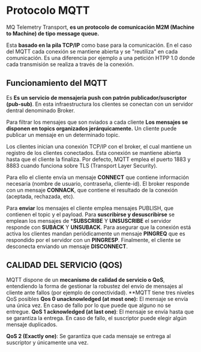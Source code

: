 # Protocolo MQTT
MQ Telemetry Transport, **es un protocolo de comunicación M2M (Machine to Machine) de tipo message queue.**

Esta **basado en la pila TCP/IP** como base para la comunicación. En el caso del MQTT cada conexión se mantiene abierta y se "reutiliza" en cada comunicación. Es una diferencia por ejemplo a una petición HTPP 1.0 donde cada transmisión se realiza a través de la conexión.

## Funcionamiento del MQTT
Es **Es un servicio de mensajeria push con patrón publicador/suscriptor (pub-sub)**. En esta infraestructura los clientes se conectan con un servidor dentral denominado Broker.

Para filtrar los mensajes que son nviados a cada cliente **Los mensajes se disponen en topics organizados jerárquicamente.** Un cliente puede publicar un mensaje en un determinado topic. 

Los clientes inician una conexión TCP/IP con el broker, el cual mantiene un registro de los clientes conectados. Esta conexión se mantiene abierta hasta que el cliente la finaliza. Por defecto, MQTT emplea el puerto 1883 y 8883 cuando funciona sobre TLS (Transport Layer Security).

Para ello el cliente envía un mensaje **CONNECT** que contiene información necesaria (nombre de usuario, contraseña, cliente-id). El broker responde con un mensaje **CONNACK**, que contiene el resultado de la conexión (aceptada, rechazada, etc).

Para **enviar** los mensajes el cliente emplea mensajes PUBLISH, que contienen el topic y el payload.
Para **suscribirse y desuscribirse** se emplean los mensajes de ***SUBSCRIBE** Y **UNSUSCRIBE** el servidor responde con **SUBACK** Y **UNSUBACK**.
Para asegurar que la conexión está activa los clientes mandan periódicamente un mensaje **PINGREQ** que es respondido por el servidor con un **PINGRESP**. Finalmente, el cliente se desconecta enviando un mensaje **DISCONNECT**.

## CALIDAD DEL SERVICIO (QOS)
MQTT dispone de un **mecanismo de calidad de servicio o QoS**, entendiendo la forma de gestionar la robustez del envío de mensajes al cliente ante fallos (por ejemplo de conectividad).
**MQTT tiene tres niveles QoS posibles
**Qos 0 unacknowledged (at most one):** El mensaje se envía una única vez. En caso de fallo por lo que puede que alguno no se entregue.
**QoS 1 acknowledged (at last one)**: El mensaje se envía hasta que se garantiza la entrega. En caso de fallo, el suscriptor puede elegir algún mensaje duplicados.

**QoS 2 (Exactly one)**: Se garantiza que cada mensaje se entrega al suscriptor y únicamente una vez.



